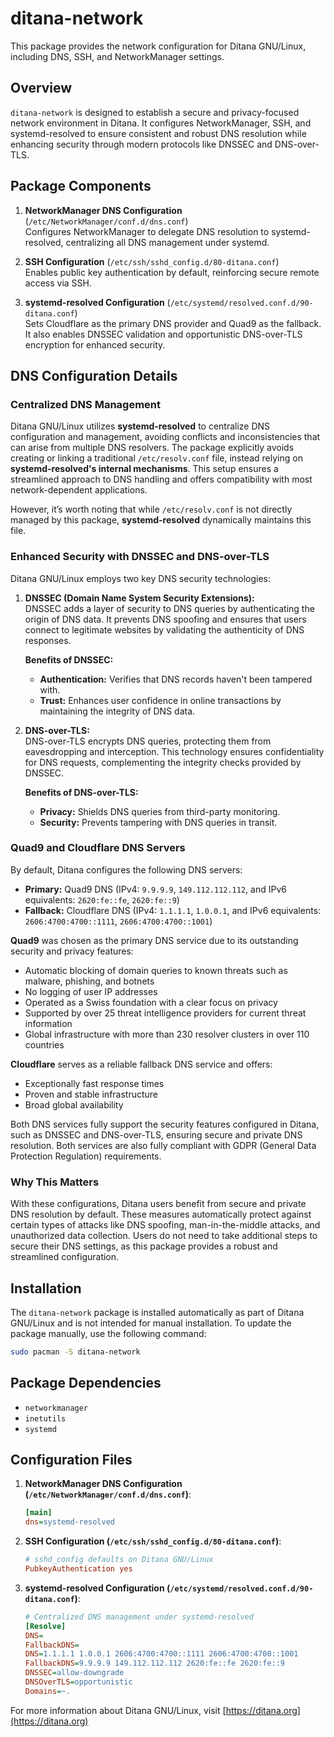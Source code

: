 # ditana-network

This package provides the network configuration for Ditana GNU/Linux, including DNS, SSH, and NetworkManager settings.

## Overview

`ditana-network` is designed to establish a secure and privacy-focused network environment in Ditana. It configures NetworkManager, SSH, and systemd-resolved to ensure consistent and robust DNS resolution while enhancing security through modern protocols like DNSSEC and DNS-over-TLS.

## Package Components

1. **NetworkManager DNS Configuration** (`/etc/NetworkManager/conf.d/dns.conf`)  
   Configures NetworkManager to delegate DNS resolution to systemd-resolved, centralizing all DNS management under systemd.

2. **SSH Configuration** (`/etc/ssh/sshd_config.d/80-ditana.conf`)  
   Enables public key authentication by default, reinforcing secure remote access via SSH.

3. **systemd-resolved Configuration** (`/etc/systemd/resolved.conf.d/90-ditana.conf`)  
   Sets Cloudflare as the primary DNS provider and Quad9 as the fallback. It also enables DNSSEC validation and opportunistic DNS-over-TLS encryption for enhanced security.

## DNS Configuration Details

### Centralized DNS Management

Ditana GNU/Linux utilizes **systemd-resolved** to centralize DNS configuration and management, avoiding conflicts and inconsistencies that can arise from multiple DNS resolvers. The package explicitly avoids creating or linking a traditional `/etc/resolv.conf` file, instead relying on **systemd-resolved's internal mechanisms**. This setup ensures a streamlined approach to DNS handling and offers compatibility with most network-dependent applications.

However, it’s worth noting that while `/etc/resolv.conf` is not directly managed by this package, **systemd-resolved** dynamically maintains this file.

### Enhanced Security with DNSSEC and DNS-over-TLS

Ditana GNU/Linux employs two key DNS security technologies:

1. **DNSSEC (Domain Name System Security Extensions):**  
   DNSSEC adds a layer of security to DNS queries by authenticating the origin of DNS data. It prevents DNS spoofing and ensures that users connect to legitimate websites by validating the authenticity of DNS responses.

   **Benefits of DNSSEC:**
   - **Authentication:** Verifies that DNS records haven't been tampered with.
   - **Trust:** Enhances user confidence in online transactions by maintaining the integrity of DNS data.

2. **DNS-over-TLS:**  
   DNS-over-TLS encrypts DNS queries, protecting them from eavesdropping and interception. This technology ensures confidentiality for DNS requests, complementing the integrity checks provided by DNSSEC.

   **Benefits of DNS-over-TLS:**
   - **Privacy:** Shields DNS queries from third-party monitoring.
   - **Security:** Prevents tampering with DNS queries in transit.

### Quad9 and Cloudflare DNS Servers

By default, Ditana configures the following DNS servers:

- **Primary:** Quad9 DNS (IPv4: `9.9.9.9`, `149.112.112.112`, and IPv6 equivalents: `2620:fe::fe`, `2620:fe::9`)
- **Fallback:** Cloudflare DNS (IPv4: `1.1.1.1`, `1.0.0.1`, and IPv6 equivalents: `2606:4700:4700::1111`, `2606:4700:4700::1001`)

**Quad9** was chosen as the primary DNS service due to its outstanding security and privacy features:
- Automatic blocking of domain queries to known threats such as malware, phishing, and botnets
- No logging of user IP addresses
- Operated as a Swiss foundation with a clear focus on privacy
- Supported by over 25 threat intelligence providers for current threat information
- Global infrastructure with more than 230 resolver clusters in over 110 countries

**Cloudflare** serves as a reliable fallback DNS service and offers:
- Exceptionally fast response times
- Proven and stable infrastructure
- Broad global availability

Both DNS services fully support the security features configured in Ditana, such as DNSSEC and DNS-over-TLS, ensuring secure and private DNS resolution. Both services are also fully compliant with GDPR (General Data Protection Regulation) requirements.

### Why This Matters

With these configurations, Ditana users benefit from secure and private DNS resolution by default. These measures automatically protect against certain types of attacks like DNS spoofing, man-in-the-middle attacks, and unauthorized data collection. Users do not need to take additional steps to secure their DNS settings, as this package provides a robust and streamlined configuration.

## Installation

The `ditana-network` package is installed automatically as part of Ditana GNU/Linux and is not intended for manual installation. To update the package manually, use the following command:

```bash
sudo pacman -S ditana-network
```

## Package Dependencies

- `networkmanager`
- `inetutils`
- `systemd`

## Configuration Files

1. **NetworkManager DNS Configuration (`/etc/NetworkManager/conf.d/dns.conf`)**:
   ```ini
   [main]
   dns=systemd-resolved
   ```

2. **SSH Configuration (`/etc/ssh/sshd_config.d/80-ditana.conf`)**:
   ```ini
   # sshd_config defaults on Ditana GNU/Linux
   PubkeyAuthentication yes
   ```

3. **systemd-resolved Configuration (`/etc/systemd/resolved.conf.d/90-ditana.conf`)**:
   ```ini
   # Centralized DNS management under systemd-resolved
   [Resolve]
   DNS=
   FallbackDNS=
   DNS=1.1.1.1 1.0.0.1 2606:4700:4700::1111 2606:4700:4700::1001
   FallbackDNS=9.9.9.9 149.112.112.112 2620:fe::fe 2620:fe::9
   DNSSEC=allow-downgrade
   DNSOverTLS=opportunistic
   Domains=~.
   ```

For more information about Ditana GNU/Linux, visit [https://ditana.org](https://ditana.org)
